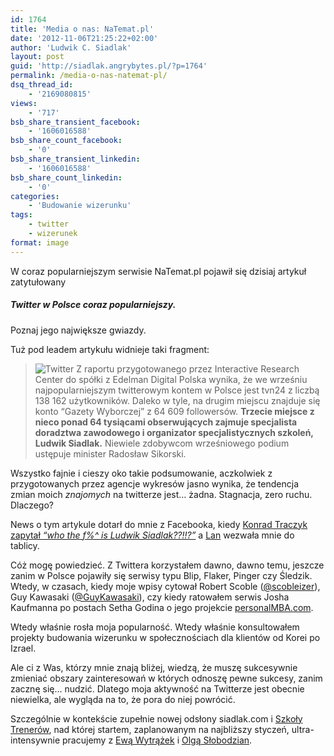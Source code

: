 ```yaml
---
id: 1764
title: 'Media o nas: NaTemat.pl'
date: '2012-11-06T21:25:22+02:00'
author: 'Ludwik C. Siadlak'
layout: post
guid: 'http://siadlak.angrybytes.pl/?p=1764'
permalink: /media-o-nas-natemat-pl/
dsq_thread_id:
    - '2169080815'
views:
    - '717'
bsb_share_transient_facebook:
    - '1606016588'
bsb_share_count_facebook:
    - '0'
bsb_share_transient_linkedin:
    - '1606016588'
bsb_share_count_linkedin:
    - '0'
categories:
    - 'Budowanie wizerunku'
tags:
    - twitter
    - wizerunek
format: image
---
```


W coraz popularniejszym serwisie NaTemat.pl pojawił się dzisiaj artykuł zatytułowany

##### Twitter w Polsce coraz popularniejszy.  
Poznaj jego największe gwiazdy.

Tuż pod leadem artykułu widnieje taki fragment:

> ![](http://m.natemat.pl/2df65106cb4d7f7f1a8f9a52319dc10a,625,0,0,0.jpg "Twitter") Z raportu przygotowanego przez Interactive Research Center do spółki z Edelman Digital Polska wynika, że we wrześniu najpopularniejszym twitterowym kontem w Polsce jest tvn24 z liczbą 138 162 użytkowników. Daleko w tyle, na drugim miejscu znajduje się konto “Gazety Wyborczej” z 64 609 followersów. **Trzecie miejsce z nieco ponad 64 tysiącami obserwujących zajmuje specjalista doradztwa zawodowego i organizator specjalistycznych szkoleń, Ludwik Siadlak.** Niewiele zdobywcom wrześniowego podium ustępuje minister Radosław Sikorski.

Wszystko fajnie i cieszy oko takie podsumowanie, aczkolwiek z przygotowanych przez agencje wykresów jasno wynika, że tendencja zmian moich *znajomych* na twitterze jest… żadna. Stagnacja, zero ruchu. Dlaczego?

News o tym artykule dotarł do mnie z Facebooka, kiedy [Konrad Traczyk zapytał *“who the f%^ is Ludwik Siadlak??!!?”*](https://www.facebook.com/traczyk/posts/10152262345920595?comment_id=36659816&offset=0&total_comments=4) a [Lan](http://www.linkedin.com/in/phamlan) wezwała mnie do tablicy.

Cóż mogę powiedzieć. Z Twittera korzystałem dawno, dawno temu, jeszcze zanim w Polsce pojawiły się serwisy typu Blip, Flaker, Pinger czy Śledzik. Wtedy, w czasach, kiedy moje wpisy cytował Robert Scoble ([@scobleizer](http://twitter.com/scobleizer)), Guy Kawasaki ([@GuyKawasaki](http://twitter.com/GuyKawasaki)), czy kiedy ratowałem serwis Josha Kaufmanna po postach Setha Godina o jego projekcie [personalMBA.com](http://personalMBA.com).

Wtedy właśnie rosła moja popularność. Wtedy właśnie konsultowałem projekty budowania wizerunku w społecznościach dla klientów od Korei po Izrael.

Ale ci z Was, którzy mnie znają bliżej, wiedzą, że muszę sukcesywnie zmieniać obszary zainteresowań w których odnoszę pewne sukcesy, zanim zacznę się… nudzić. Dlatego moja aktywność na Twitterze jest obecnie niewielka, ale wygląda na to, że pora do niej powrócić.

Szczególnie w kontekście zupełnie nowej odsłony siadlak.com i [Szkoły Trenerów](http://personaldevelopment.pl/szkola-trenerow/ "Train the Trainer"), nad której startem, zaplanowanym na najbliższy styczeń, ultra-intensywnie pracujemy z [Ewą Wytrążek](http://personaldevelopment.pl/trenerzy/ "Trenerzy") i [Olgą Słobodzian](http://personaldevelopment.pl/trenerzy/ "Trenerzy").